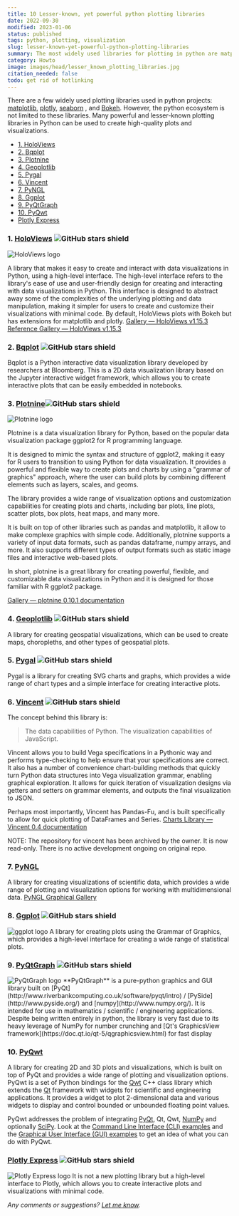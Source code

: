 ```yaml
---
title: 10 Lesser-known, yet powerful python plotting libraries
date: 2022-09-30
modified: 2023-01-06
status: published
tags: python, plotting, visualization 
slug: lesser-known-yet-powerful-python-plotting-libraries
summary: The most widely used libraries for plotting in python are matplotlib, Plotly, seaborn, and bokeh. This article describes 10 other powerful plotting libraries available in Python that can be used to create high-quality plots and visualizations.
category: Howto
image: images/head/lesser_known_plotting_libraries.jpg
citation_needed: false
todo: get rid of hotlinking
---
```

There are a few widely used plotting libraries used in python projects: [matplotlib](https://matplotlib.org/), [plotly](https://plotly.com/python/), [seaborn](https://seaborn.pydata.org/) , and [Bokeh](https://docs.bokeh.org/en/latest/index.html). However, the python ecosystem is not limited to these libraries. Many powerful and lesser-known plotting libraries in Python can be used to create high-quality plots and visualizations. 

<!-- MarkdownTOC levels='2,3' autolink=True -->

- [1. HoloViews](#1-holoviews)
- [2. Bqplot](#2-bqplot)
- [3. Plotnine](#3-plotnine)
- [4. Geoplotlib](#4-geoplotlib)
- [5. Pygal](#5-pygal)
- [6. Vincent](#6-vincent)
- [7. PyNGL](#7-pyngl)
- [8. Ggplot](#8-ggplot)
- [9. PyQtGraph](#9-pyqtgraph)
- [10. PyQwt](#10-pyqwt)
- [Plotly Express](#plotly-express)

<!-- /MarkdownTOC -->

### 1. [HoloViews](https://holoviews.org/) ![GitHub stars shield](https://img.shields.io/github/stars/ioam/holoviews.svg?logo=github)
<img src="https://holoviews.org/_static/logo_horizontal.png" style="max-height: 100px;" alt="HoloViews logo"> 

A library that makes it easy to create and interact with data visualizations in Python, using a high-level interface. The high-level interface refers to the library's ease of use and user-friendly design for creating and interacting with data visualizations in Python. This interface is designed to abstract away some of the complexities of the underlying plotting and data manipulation, making it simpler for users to create and customize their visualizations with minimal code.
By default, HoloViews plots with Bokeh but has extensions for matplotlib and plotly.
[Gallery — HoloViews v1.15.3](https://holoviews.org/gallery/index.html)
[Reference Gallery — HoloViews v1.15.3](https://holoviews.org/reference/index.html)


### 2. [Bqplot](https://github.com/bqplot/bqplot) ![GitHub stars shield](https://img.shields.io/github/stars/bloomberg/bqplot.svg?logo=github)

Bqplot is a Python interactive data visualization library developed by researchers at Bloomberg. This is a 2D data visualization library based on the Jupyter interactive widget framework, which allows you to create interactive plots that can be easily embedded in notebooks.

### 3. [Plotnine](https://plotnine.readthedocs.io/en/stable/)![GitHub stars shield](https://img.shields.io/github/stars/has2k1/plotnine.svg?logo=github)
<img src="https://plotnine.readthedocs.io/en/stable/_images/logo-540.png" style="max-height: 100px;" alt="Plotnine logo"> 

Plotnine is a data visualization library for Python, based on the popular data visualization package ggplot2 for R programming language.

It is designed to mimic the syntax and structure of ggplot2, making it easy for R users to transition to using Python for data visualization. It provides a powerful and flexible way to create plots and charts by using a "grammar of graphics" approach, where the user can build plots by combining different elements such as layers, scales, and geoms.

The library provides a wide range of visualization options and customization capabilities for creating plots and charts, including bar plots, line plots, scatter plots, box plots, heat maps, and many more.

It is built on top of other libraries such as pandas and matplotlib, it allow to make complexe graphics with simple code. Additionally, plotnine supports a variety of input data formats, such as pandas dataframe, numpy arrays, and more. It also supports different types of output formats such as static image files and interactive web-based plots.

In short, plotnine is a great library for creating powerful, flexible, and customizable data visualizations in Python and it is designed for those familiar with R ggplot2 package.

[Gallery — plotnine 0.10.1 documentation](https://plotnine.readthedocs.io/en/stable/gallery.html)

### 4. [Geoplotlib](https://github.com/andrea-cuttone/geoplotlib) ![GitHub stars shield](https://img.shields.io/github/stars/andrea-cuttone/geoplotlib.svg?logo=github)
A library for creating geospatial visualizations, which can be used to create maps, choropleths, and other types of geospatial plots.

### 5. [Pygal](https://www.pygal.org/en/stable/) ![GitHub stars shield](https://img.shields.io/github/stars/Kozea/pygal.svg?logo=github)
Pygal is a library for creating SVG charts and graphs, which provides a wide range of chart types and a simple interface for creating interactive plots.

### 6. [Vincent](https://vincent.readthedocs.io/en/latest/index.html) ![GitHub stars shield](https://img.shields.io/github/stars/wrobstory/vincent.svg?logo=github)
The concept behind this library is:

> The data capabilities of Python. The visualization capabilities of JavaScript.

Vincent allows you to build Vega specifications in a Pythonic way and performs type-checking to help ensure that your specifications are correct. It also has a number of convenience chart-building methods that quickly turn Python data structures into Vega visualization grammar, enabling graphical exploration. It allows for quick iteration of visualization designs via getters and setters on grammar elements, and outputs the final visualization to JSON.

Perhaps most importantly, Vincent has Pandas-Fu, and is built specifically to allow for quick plotting of DataFrames and Series.
[Charts Library — Vincent 0.4 documentation](https://vincent.readthedocs.io/en/latest/charts_library.html)

NOTE: The repository for vincent has been archived by the owner. It is now read-only. There is no active development ongoing on original repo.

### 7. [PyNGL](https://www.pyngl.ucar.edu/Examples/)

A library for creating visualizations of scientific data, which provides a wide range of plotting and visualization options for working with multidimensional data.
[PyNGL Graphical Gallery](https://www.pyngl.ucar.edu/Examples/gallery.shtml)


### 8. [Ggplot](https://ggplot2.tidyverse.org/reference/index.html) ![GitHub stars shield](https://img.shields.io/github/stars/tidyverse/ggplot2.svg?logo=github)

<img src="https://ggplot2.tidyverse.org/logo.png" style="max-height: 100px;" alt="ggplot logo"> 
A library for creating plots using the Grammar of Graphics, which provides a high-level interface for creating a wide range of statistical plots.

### 9. [PyQtGraph](http://www.pyqtgraph.org/documentation/examples.html) ![GitHub stars shield](https://img.shields.io/github/stars/pyqtgraph/pyqtgraph.svg?logo=github)

<img src="https://pyqtgraph.readthedocs.io/en/latest/_static/peegee_02.svg" style="max-height: 100px;" alt="PyQtGraph logo"> 
**PyQtGraph** is a pure-python graphics and GUI library built on [PyQt](http://www.riverbankcomputing.co.uk/software/pyqt/intro) / [PySide](http://www.pyside.org/) and [numpy](http://www.numpy.org/). It is intended for use in mathematics / scientific / engineering applications. Despite being written entirely in python, the library is very fast due to its heavy leverage of NumPy for number crunching and [Qt's GraphicsView framework](https://doc.qt.io/qt-5/qgraphicsview.html) for fast display

### 10. [PyQwt](https://pyqwt.sourceforge.net/)

A library for creating 2D and 3D plots and visualizations, which is built on top of PyQt and provides a wide range of plotting and visualization options.
PyQwt is a set of Python bindings for the [Qwt](http://qwt.sourceforge.net/) C++ class library which extends the [Qt](http://www.trolltech.com/) framework with widgets for scientific and engineering applications. It provides a widget to plot 2-dimensional data and various widgets to display and control bounded or unbounded floating point values.

PyQwt addresses the problem of integrating [PyQt](http://www.riverbankcomputing.co.uk/pyqt), Qt, Qwt, [NumPy](http://numpy.scipy.org/) and optionally [SciPy](http://www.scipy.org/). Look at the [Command Line Interface (CLI) examples](https://pyqwt.sourceforge.net/cli-examples.html) and the [Graphical User Interface (GUI) examples](https://pyqwt.sourceforge.net/gui-examples.html) to get an idea of what you can do with PyQwt.

### [Plotly Express](https://plotly.com/python/plotly-express/) ![GitHub stars shield](https://img.shields.io/github/stars/plotly/plotly_express.svg?logo=github)

<img src="https://images.plot.ly/logo/new-branding/plotly-logomark.png" style="max-height: 100px;" alt="Plotly Express logo"> 
It is not a new plotting library but a high-level interface to Plotly, which allows you to create interactive plots and visualizations with minimal code.

*Any comments or suggestions? [Let me know](mailto:ksafjan@gmail.com?subject=Blog+post).*